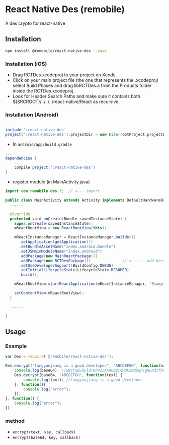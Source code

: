 # React Native Des (remobile)
A des crypto for react-native

## Installation
```sh
npm install @remobile/react-native-des --save
```
### Installation (iOS)
* Drag RCTDes.xcodeproj to your project on Xcode.
* Click on your main project file (the one that represents the .xcodeproj) select Build Phases and drag libRCTDes.a from the Products folder inside the RCTDes.xcodeproj.
* Look for Header Search Paths and make sure it contains both $(SRCROOT)/../../../react-native/React as recursive.

### Installation (Android)
```gradle
...
include ':react-native-des'
project(':react-native-des').projectDir = new File(rootProject.projectDir, '../node_modules/@remobile/react-native-des/android/RCTDes')
```

* In `android/app/build.gradle`

```gradle
...
dependencies {
    ...
    compile project(':react-native-des')
}
```

* register module (in MainActivity.java)

```java
import com.remobile.des.*;  // <--- import

public class MainActivity extends Activity implements DefaultHardwareBackBtnHandler {
  ......

  @Override
  protected void onCreate(Bundle savedInstanceState) {
    super.onCreate(savedInstanceState);
    mReactRootView = new ReactRootView(this);

    mReactInstanceManager = ReactInstanceManager.builder()
      .setApplication(getApplication())
      .setBundleAssetName("index.android.bundle")
      .setJSMainModuleName("index.android")
      .addPackage(new MainReactPackage())
      .addPackage(new RCTDesPackage())              // <------ add here
      .setUseDeveloperSupport(BuildConfig.DEBUG)
      .setInitialLifecycleState(LifecycleState.RESUMED)
      .build();

    mReactRootView.startReactApplication(mReactInstanceManager, "ExampleRN", null);

    setContentView(mReactRootView);
  }

  ......

}
```

## Usage

### Example
```js
var Des = require('@remobile/react-native-des');

Des.encrypt("fangyunjiang is a good developer", "ABCDEFGH", function(base64) {
    console.log(base64); //wWcr2BJdyldTHn4z3AxA0qBIdHQkIKmpqhTgNuRd3fAFXzvIO5347g==
    Des.decrypt(base64, "ABCDEFGH", function(text) {
        console.log(text); //fangyunjiang is a good developer
    }, function(){
        console.log("error");
    });
}, function() {
    console.log("error");
});
```

### method
- `encrypt(text, key, callback)`
- `encrypt(base64, key, callback)`
